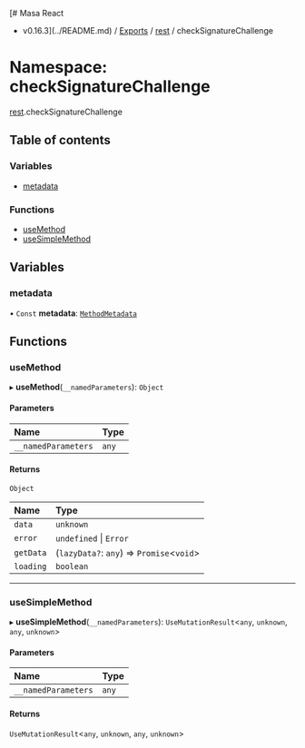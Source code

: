 [# Masa React
 - v0.16.3](../README.md) / [Exports](../modules.md) / [rest](rest.md) / checkSignatureChallenge

# Namespace: checkSignatureChallenge

[rest](rest.md).checkSignatureChallenge

## Table of contents

### Variables

- [metadata](rest.checkSignatureChallenge.md#metadata)

### Functions

- [useMethod](rest.checkSignatureChallenge.md#usemethod)
- [useSimpleMethod](rest.checkSignatureChallenge.md#usesimplemethod)

## Variables

### metadata

• `Const` **metadata**: [`MethodMetadata`](../interfaces/rest.MethodMetadata.md)

## Functions

### useMethod

▸ **useMethod**(`__namedParameters`): `Object`

#### Parameters

| Name | Type |
| :------ | :------ |
| `__namedParameters` | `any` |

#### Returns

`Object`

| Name | Type |
| :------ | :------ |
| `data` | `unknown` |
| `error` | `undefined` \| `Error` |
| `getData` | (`lazyData?`: `any`) => `Promise`<`void`\> |
| `loading` | `boolean` |

___

### useSimpleMethod

▸ **useSimpleMethod**(`__namedParameters`): `UseMutationResult`<`any`, `unknown`, `any`, `unknown`\>

#### Parameters

| Name | Type |
| :------ | :------ |
| `__namedParameters` | `any` |

#### Returns

`UseMutationResult`<`any`, `unknown`, `any`, `unknown`\>
